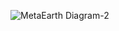 ![MetaEarth Diagram-2](https://user-images.githubusercontent.com/1455579/174143052-e8412ab7-3409-4511-8242-592484199969.jpg)



